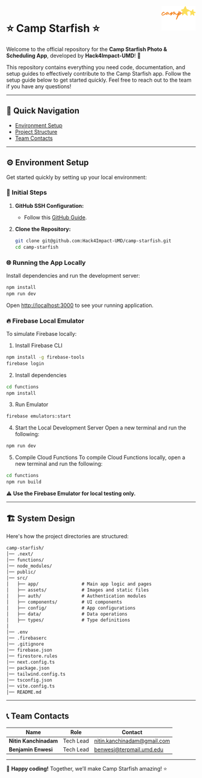 <img src="src/assets/logos/darkBgLogo.png" alt="Camp Starfish logo" title="Camp Starfish" align="right" height="65" />

# ⭐️ Camp Starfish ⭐️

Welcome to the official repository for the **Camp Starfish Photo & Scheduling App**, developed by **Hack4Impact-UMD**! 🎉

This repository contains everything you need code, documentation, and setup guides to effectively contribute to the Camp Starfish app. Follow the setup guide below to get started quickly. Feel free to reach out to the team if you have any questions!

---

## 📖 Quick Navigation

- [Environment Setup](#environment-setup)
- [Project Structure](#project-structure)
- [Team Contacts](#team-contacts)

---

## ⚙️ Environment Setup

Get started quickly by setting up your local environment:

### 📂 Initial Steps

1. **GitHub SSH Configuration:**  
   - Follow this [GitHub Guide](https://docs.github.com/en/authentication/connecting-to-github-with-ssh).

2. **Clone the Repository:**
   ```bash
   git clone git@github.com:Hack4Impact-UMD/camp-starfish.git
   cd camp-starfish
   ```

### 🌐 Running the App Locally

Install dependencies and run the development server:
```bash
npm install
npm run dev
```

Open [http://localhost:3000](http://localhost:3000) to see your running application.

### 🔥 Firebase Local Emulator

To simulate Firebase locally:
1. Install Firebase CLI
```bash
npm install -g firebase-tools
firebase login
```
2. Install dependencies
```bash
cd functions
npm install
```
3. Run Emulator
```bash
firebase emulators:start
```

4. Start the Local Development Server
Open a new terminal and run the following:
```bash
npm run dev
```

5. Compile Cloud Functions
To compile Cloud Functions locally, open a new terminal and run the following:
```bash
cd functions
npm run build
```

⚠️ **Use the Firebase Emulator for local testing only.**

---

## 🏗️ System Design

Here's how the project directories are structured:

```
camp-starfish/
│── .next/
│── functions/
│── node_modules/
│── public/
│── src/
│   ├── app/                # Main app logic and pages
│   ├── assets/             # Images and static files
│   ├── auth/               # Authentication modules
│   ├── components/         # UI components
│   ├── config/             # App configurations
│   ├── data/               # Data operations
│   ├── types/              # Type definitions
│
│── .env
│── .firebaserc
│── .gitignore
│── firebase.json
│── firestore.rules
│── next.config.ts
│── package.json
│── tailwind.config.ts
│── tsconfig.json
│── vite.config.ts
│── README.md
```

---

## 📞 Team Contacts

| Name                 | Role                | Contact                          |
|----------------------|---------------------|----------------------------------|
| **Nitin Kanchinadam**| Tech Lead           | nitin.kanchinadam@gmail.com      |
| **Benjamin Enwesi**  | Tech Lead           | benwesi@terpmail.umd.edu         |


---

🎉 **Happy coding!** Together, we’ll make Camp Starfish amazing! ⭐️
